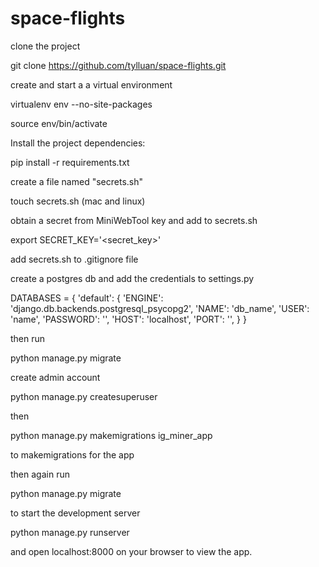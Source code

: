 # space-flights

clone the project

git clone https://github.com/tylluan/space-flights.git 

create and start a a virtual environment

virtualenv env --no-site-packages

source env/bin/activate

Install the project dependencies:

pip install -r requirements.txt

create a file named "secrets.sh"

touch secrets.sh (mac and linux)

obtain a secret from MiniWebTool key and add to secrets.sh

export SECRET_KEY='<secret_key>'

add secrets.sh to .gitignore file

create a postgres db and add the credentials to settings.py

DATABASES = {
    'default': {
        'ENGINE': 'django.db.backends.postgresql_psycopg2',
        'NAME': 'db_name',
        'USER': 'name',
        'PASSWORD': '',
        'HOST': 'localhost',
        'PORT': '',
    }
}

then run

python manage.py migrate

create admin account

python manage.py createsuperuser

then

python manage.py makemigrations ig_miner_app

to makemigrations for the app

then again run

python manage.py migrate

to start the development server

python manage.py runserver

and open localhost:8000 on your browser to view the app.

